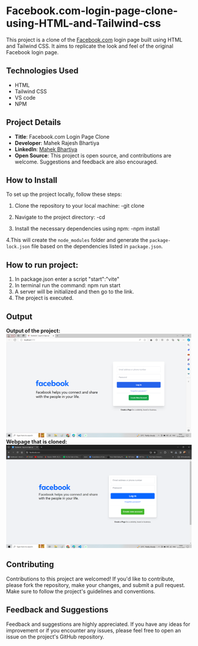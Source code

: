 # Facebook.com-login-page-clone-using-HTML-and-Tailwind-css

This project is a clone of the [Facebook.com](https://www.facebook.com/) login page built using HTML and Tailwind CSS. It aims to replicate the look and feel of the original Facebook login page.

## Technologies Used

- HTML
- Tailwind CSS
- VS code
- NPM

## Project Details

- **Title**: Facebook.com Login Page Clone
- **Developer**: Mahek Rajesh Bhartiya
- **LinkedIn**: [Mahek Bhartiya](https://www.linkedin.com/in/mahek-bhartiya-513012233/)
- **Open Source**: This project is open source, and contributions are welcome. Suggestions and feedback are also encouraged.

## How to Install

To set up the project locally, follow these steps:

1. Clone the repository to your local machine:
-git clone <repository-url>

2. Navigate to the project directory:
-cd <project-directory>

3. Install the necessary dependencies using npm:
-npm install

4.This will create the `node_modules` folder and generate the `package-lock.json` file based on the dependencies listed in `package.json`.

## How to run project:
1. In package.json enter a script
   "start":"vite"
2. In terminal run the command:
   npm run start
3. A server will be initialized and then go to the link.
4. The project is executed.
   
## Output
<b>Output of the project:</b>
<img src="https://github.com/itz-mahekbhartiya/Facebook.com-login-page-clone-using-HTML-and-Tailwind-css/blob/ded45312d7dbe56b31bcd150b4be3fa184745fa5/Outputs/Clone%20site.png">
<b>Webpage that is cloned:</b>
<img src="https://github.com/itz-mahekbhartiya/Facebook.com-login-page-clone-using-HTML-and-Tailwind-css/blob/ded45312d7dbe56b31bcd150b4be3fa184745fa5/Outputs/facebook%20login%20webpage.png">

## Contributing

Contributions to this project are welcomed! If you'd like to contribute, please fork the repository, make your changes, and submit a pull request. Make sure to follow the project's guidelines and conventions.

## Feedback and Suggestions

Feedback and suggestions are highly appreciated. If you have any ideas for improvement or if you encounter any issues, please feel free to open an issue on the project's GitHub repository.
